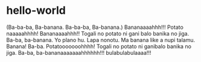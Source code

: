 # hello-world
(Ba-ba-ba, Ba-banana. Ba-ba-ba, Ba-banana.)
Bananaaaahhh!!! Potato naaaaahhhh! Bananaaaahhh!!
Togali no potato ni gani balo banika no jiga. Ba-ba, ba-banana.
Yo plano hu. Lapa nonotu. Ma banana like a nupi talamu. Banana! Ba-ba.
Potatooooooohhhh!
Togali no potato ni ganibalo banika no jiga. Ba-ba, ba-bananaaaaaaahhhhhh!!!
bulabulabulaaaa!!!
